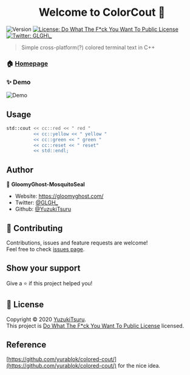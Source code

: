 <h1 align="center">Welcome to ColorCout 👋</h1>
<p>
  <img alt="Version" src="https://img.shields.io/badge/version-0.0.2-blue.svg?cacheSeconds=2592000" />
  <a href="https://github.com/GloomyGhost-MosquitoSeal/ColorCout/blob/master/LICENSE" target="_blank">
    <img alt="License: Do What The F*ck You Want To Public License" src="https://img.shields.io/badge/License-Do What The F*ck You Want To Public License-yellow.svg" />
  </a>
  <a href="https://twitter.com/GLGH\_" target="_blank">
    <img alt="Twitter: GLGH\_" src="https://img.shields.io/twitter/follow/GLGH_.svg?style=social" />
  </a>
</p>

> Simple cross-platform(?) colored terminal text in C++

### 🏠 [Homepage](https://github.com/GloomyGhost-MosquitoSeal/ColorCout)

### ✨ Demo
![Demo](https://user-images.githubusercontent.com/12003087/78259083-c6a6ff80-752e-11ea-8d16-0a45fcc811c9.png)

## Usage

```sh
std::cout << cc::red << " red "
          << cc::yellow << " yellow "
          << cc::green << " green "
          << cc::reset << " reset"
          << std::endl;
```

## Author

👤 **GloomyGhost-MosquitoSeal**

* Website: https://gloomyghost.com/
* Twitter: [@GLGH\_](https://twitter.com/GLGH\_)
* Github: [@YuzukiTsuru](https://github.com/YuzukiTsuru)

## 🤝 Contributing

Contributions, issues and feature requests are welcome!<br />Feel free to check [issues page](https://github.com/YuzukiTsuru/ColorCout/issues). 

## Show your support

Give a ⭐️ if this project helped you!

## 📝 License

Copyright © 2020 [YuzukiTsuru](https://github.com/YuzukiTsuru).<br />
This project is [Do What The F*ck You Want To Public License](https://github.com/YuzukiTsuru/ColorCout/blob/master/LICENSE) licensed.

## Reference
[https://github.com/yurablok/colored-cout/](https://github.com/yurablok/colored-cout/) for the nice idea.
